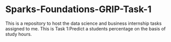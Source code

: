 # Sparks-Foundations-GRIP-Task-1
This is a repository to host the data science and business internship tasks assigned to me.
This is Task 1:Predict a students percentage on the basis of study hours.
